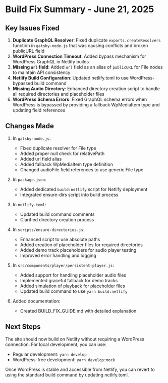 # Build Fix Summary - June 21, 2025

## Key Issues Fixed

1. **Duplicate GraphQL Resolver**: Fixed duplicate `exports.createResolvers` function in `gatsby-node.js` that was causing conflicts and broken publicURL field
2. **WordPress Connection Timeout**: Added bypass mechanism for WordPress GraphQL in Netlify builds
3. **Missing `url` field**: Added `url` field as an alias of `publicURL` for File nodes to maintain API consistency
4. **Netlify Build Configuration**: Updated netlify.toml to use WordPress-bypassed build command
5. **Missing Audio Directory**: Enhanced directory creation script to handle all required directories and placeholder files
6. **WordPress Schema Errors**: Fixed GraphQL schema errors when WordPress is bypassed by providing a fallback WpMediaItem type and updating field references

## Changes Made

1. In `gatsby-node.js`:
   - Fixed duplicate resolver for File type
   - Added proper null check for relativePath
   - Added url field alias
   - Added fallback WpMediaItem type definition
   - Changed audioFile field references to use generic File type

2. In `package.json`:
   - Added dedicated `build:netlify` script for Netlify deployment
   - Integrated ensure-dirs script into build process

3. In `netlify.toml`:
   - Updated build command comments
   - Clarified directory creation process

4. In `scripts/ensure-directories.js`:
   - Enhanced script to use absolute paths
   - Added creation of placeholder files for required directories
   - Added demo track placeholders for audio player testing
   - Improved error handling and logging

5. In `src/components/player/persistent-player.js`:
   - Added support for handling placeholder audio files
   - Implemented graceful fallback for demo tracks
   - Added simulation of playback for placeholder files
   - Updated build command to use `yarn build:netlify`

4. Added documentation:
   - Created BUILD_FIX_GUIDE.md with detailed explanation

## Next Steps

The site should now build on Netlify without requiring a WordPress connection. For local development, you can use:
- Regular development: `yarn develop`
- WordPress-free development: `yarn develop:mock`

Once WordPress is stable and accessible from Netlify, you can revert to using the standard build command by updating netlify.toml.
